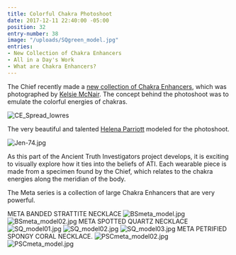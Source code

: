 ```yaml
---
title: Colorful Chakra Photoshoot
date: 2017-12-11 22:40:00 -05:00
position: 32
entry-number: 38
image: "/uploads/SQgreen_model.jpg"
entries:
- New Collection of Chakra Enhancers
- All in a Day's Work
- What are Chakra Enhancers?
---
```


The Chief recently made a [new collection of Chakra Enhancers](http://ancienttruthinvestigators.com/shop/), which was photographed by [Kelsie McNair](https://www.kelsiemcnair.com/). The concept behind the photoshoot was to emulate the colorful energies of chakras.

![CE_Spread_lowres](/uploads/CE_Spread_lowres)

The very beautiful and talented [Helena Parriott](http://www.hparriott.com/) modeled for the photoshoot.

![Jen-74.jpg](/uploads/Jen-74.jpg)

As this part of the Ancient Truth Investigators project develops, it is exciting to visually explore how it ties into the beliefs of ATI. Each wearable piece is made from a specimen found by the Chief, which relates to the chakra energies along the meridian of the body.

The Meta series is a collection of large Chakra Enhancers that are very powerful.



META BANDED STRATTITE NECKLACE
![BSmeta_model.jpg](/uploads/BSmeta_model.jpg)
![BSmeta_model02.jpg](/uploads/BSmeta_model02.jpg)
META SPOTTED QUARTZ NECKLACE
![SQ_model01.jpg](/uploads/SQ_model01.jpg)
![SQ_model02.jpg](/uploads/SQ_model02.jpg)
![SQ_model03.jpg](/uploads/SQ_model03.jpg)
META PETRIFIED SPONGY CORAL NECKLACE.
![PSCmeta_model02.jpg](/uploads/PSCmeta_model02.jpg)
![PSCmeta_model.jpg](/uploads/PSCmeta_model.jpg)
